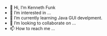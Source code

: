 - 👋 Hi, I’m Kenneth Funk
- 👀 I’m interested in ...
- 🌱 I’m currently learning Java GUI develpment.
- 💞️ I’m looking to collaborate on ...
- 📫 How to reach me ...

<!---
kmfunk/kmfunk is a ✨ special ✨ repository because its `README.md` (this file) appears on your GitHub profile.
You can click the Preview link to take a look at your changes.
--->
